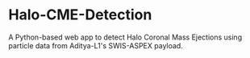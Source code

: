 # Halo-CME-Detection
 A Python-based web app to detect Halo Coronal Mass Ejections using particle data from Aditya-L1's SWIS-ASPEX payload.
